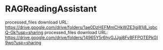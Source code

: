 # RAGReadingAssistant

processed_files download URL: https://drive.google.com/drive/folders/1ae0DzHEFMmCHkWZE3gj81j8_iqbcQ-Gk?usp=sharing
processed_files download URL: https://drive.google.com/drive/folders/14965Y5r6hyGJJgj8Fv8FFPOTEPkGI9wo?usp=sharing
